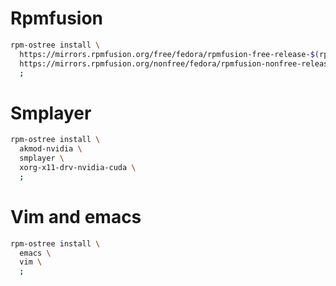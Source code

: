 # Rpmfusion
```sh
rpm-ostree install \
  https://mirrors.rpmfusion.org/free/fedora/rpmfusion-free-release-$(rpm -E %fedora).noarch.rpm \
  https://mirrors.rpmfusion.org/nonfree/fedora/rpmfusion-nonfree-release-$(rpm -E %fedora).noarch.rpm \
  ;
```

# Smplayer
```sh
rpm-ostree install \
  akmod-nvidia \
  smplayer \
  xorg-x11-drv-nvidia-cuda \
  ;
```

# Vim and emacs
```sh
rpm-ostree install \
  emacs \
  vim \
  ;
```
